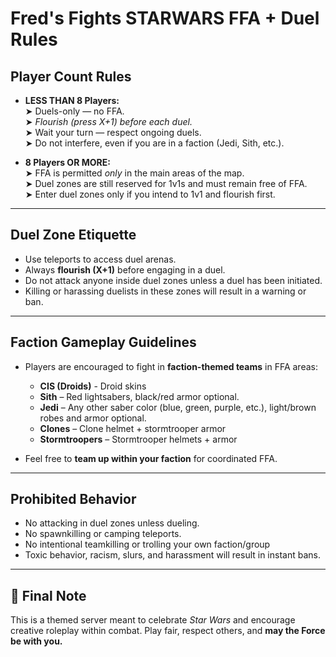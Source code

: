# Fred's Fights STARWARS FFA + Duel Rules

## Player Count Rules
- **LESS THAN 8 Players:**  
  ➤ Duels-only — no FFA.   
  ➤ *Flourish (press X+1) before each duel.*  
  ➤ Wait your turn — respect ongoing duels.  
  ➤ Do not interfere, even if you are in a faction (Jedi, Sith, etc.).

- **8 Players OR MORE:**  
  ➤ FFA is permitted *only* in the main areas of the map.  
  ➤ Duel zones are still reserved for 1v1s and must remain free of FFA.  
  ➤ Enter duel zones only if you intend to 1v1 and flourish first.

---

## Duel Zone Etiquette
- Use teleports to access duel arenas.
- Always **flourish (X+1)** before engaging in a duel.
- Do not attack anyone inside duel zones unless a duel has been initiated.
- Killing or harassing duelists in these zones will result in a warning or ban.

---

## Faction Gameplay Guidelines
- Players are encouraged to fight in **faction-themed teams** in FFA areas:
  - **CIS (Droids)** - Droid skins
  - **Sith** – Red lightsabers, black/red armor optional.
  - **Jedi** – Any other saber color (blue, green, purple, etc.), light/brown robes and armor optional.
  - **Clones** – Clone helmet + stormtrooper armor
  - **Stormtroopers** – Stormtrooper helmets + armor

- Feel free to **team up within your faction** for coordinated FFA.

---

## Prohibited Behavior
- No attacking in duel zones unless dueling.
- No spawnkilling or camping teleports.
- No intentional teamkilling or trolling your own faction/group
- Toxic behavior, racism, slurs, and harassment will result in instant bans.

---


## 🌌 Final Note
This is a themed server meant to celebrate *Star Wars* and encourage creative roleplay within combat. Play fair, respect others, and **may the Force be with you.**
